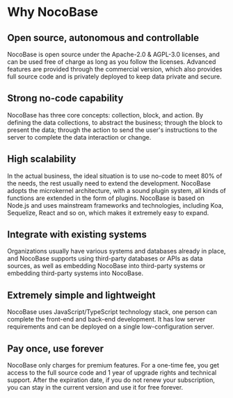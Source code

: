 # Why NocoBase

## Open source, autonomous and controllable

NocoBase is open source under the Apache-2.0 & AGPL-3.0 licenses, and can be used free of charge as long as you follow the licenses. Advanced features are provided through the commercial version, which also provides full source code and is privately deployed to keep data private and secure.

## Strong no-code capability

NocoBase has three core concepts: collection, block, and action. By defining the data collections, to abstract the business; through the block to present the data; through the action to send the user's instructions to the server to complete the data interaction or change.

## High scalability

In the actual business, the ideal situation is to use no-code to meet 80% of the needs, the rest usually need to extend the development. NocoBase adopts the microkernel architecture, with a sound plugin system, all kinds of functions are extended in the form of plugins. NocoBase is based on Node.js and uses mainstream frameworks and technologies, including Koa, Sequelize, React and so on, which makes it extremely easy to expand.

## Integrate with existing systems

Organizations usually have various systems and databases already in place, and NocoBase supports using third-party databases or APIs as data sources, as well as embedding NocoBase into third-party systems or embedding third-party systems into NocoBase.

## Extremely simple and lightweight

NocoBase uses JavaScript/TypeScript technology stack, one person can complete the front-end and back-end development. It has low server requirements and can be deployed on a single low-configuration server.

## Pay once, use forever

NocoBase only charges for premium features. For a one-time fee, you get access to the full source code and 1 year of upgrade rights and technical support. After the expiration date, if you do not renew your subscription, you can stay in the current version and use it for free forever.
